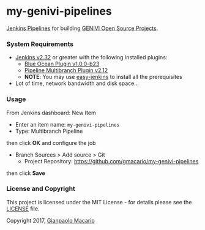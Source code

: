 # my-genivi-pipelines

[Jenkins Pipelines](https://jenkins.io/doc/book/pipeline/) for building [GENIVI Open Source Projects](http://projects.genivi.org/).

### System Requirements

* [Jenkins v2.32](https://jenkins.io/) or greater with the following installed plugins:
  - [Blue Ocean Plugin v1.0.0-b23](https://wiki.jenkins-ci.org/display/JENKINS/Blue+Ocean+Plugin)
  - [Pipeline Multibranch Plugin v2.12](https://wiki.jenkins-ci.org/display/JENKINS/Pipeline+Multibranch+Plugin)
  - **NOTE**: You may use [easy-jenkins](https://github.com/gmacario/easy-jenkins) to install all the prerequisites
* Lot of time, network bandwidth and disk space...

### Usage

From Jenkins dashboard: New Item

* Enter an item name: `my-genivi-pipelines`
* Type: Multibranch Pipeline

then click **OK** and configure the job

* Branch Sources > Add source > Git
  - Project Repository: https://github.com/gmacario/my-genivi-pipelines

then click **Save**

### License and Copyright

This project is licensed under the MIT License - for details please see the [LICENSE](LICENSE) file.

Copyright 2017, [Gianpaolo Macario](https://gmacario.github.io/)

